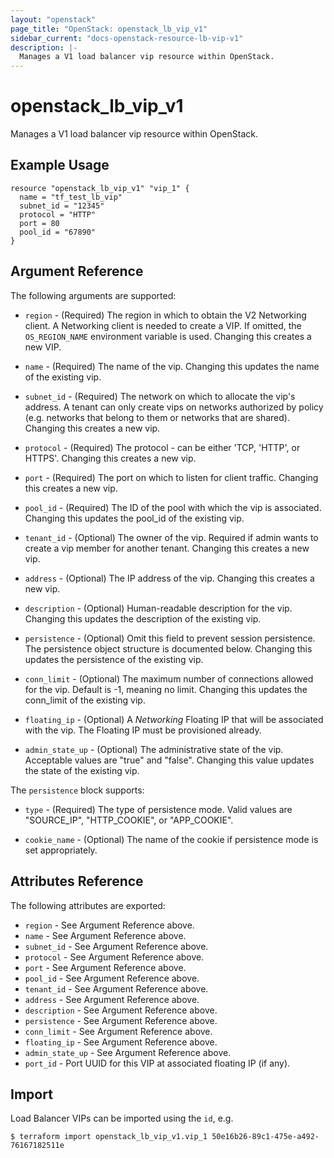 ```yaml
---
layout: "openstack"
page_title: "OpenStack: openstack_lb_vip_v1"
sidebar_current: "docs-openstack-resource-lb-vip-v1"
description: |-
  Manages a V1 load balancer vip resource within OpenStack.
---
```


# openstack\_lb\_vip_v1

Manages a V1 load balancer vip resource within OpenStack.

## Example Usage

```
resource "openstack_lb_vip_v1" "vip_1" {
  name = "tf_test_lb_vip"
  subnet_id = "12345"
  protocol = "HTTP"
  port = 80
  pool_id = "67890"
}
```

## Argument Reference

The following arguments are supported:

* `region` - (Required) The region in which to obtain the V2 Networking client.
    A Networking client is needed to create a VIP. If omitted, the
    `OS_REGION_NAME` environment variable is used. Changing this creates a new
    VIP.

* `name` - (Required) The name of the vip. Changing this updates the name of
    the existing vip.

* `subnet_id` - (Required) The network on which to allocate the vip's address. A
    tenant can only create vips on networks authorized by policy (e.g. networks
    that belong to them or networks that are shared). Changing this creates a
    new vip.

* `protocol` - (Required)  The protocol - can be either 'TCP, 'HTTP', or
    HTTPS'. Changing this creates a new vip.

* `port` - (Required) The port on which to listen for client traffic. Changing
    this creates a new vip.

* `pool_id` - (Required) The ID of the pool with which the vip is associated.
    Changing this updates the pool_id of the existing vip.

* `tenant_id` - (Optional) The owner of the vip. Required if admin wants to
    create a vip member for another tenant. Changing this creates a new vip.

* `address` - (Optional)  The IP address of the vip. Changing this creates a new
    vip.

* `description` - (Optional) Human-readable description for the vip. Changing
    this updates the description of the existing vip.

* `persistence` - (Optional) Omit this field to prevent session persistence.
    The persistence object structure is documented below. Changing this updates
    the persistence of the existing vip.

* `conn_limit` - (Optional) The maximum number of connections allowed for the
    vip. Default is -1, meaning no limit. Changing this updates the conn_limit
    of the existing vip.

* `floating_ip` - (Optional) A *Networking* Floating IP that will be associated
    with the vip. The Floating IP must be provisioned already.

* `admin_state_up` - (Optional) The administrative state of the vip.
    Acceptable values are "true" and "false". Changing this value updates the
    state of the existing vip.

The `persistence` block supports:

* `type` - (Required) The type of persistence mode. Valid values are "SOURCE_IP",
    "HTTP_COOKIE", or "APP_COOKIE".

* `cookie_name` - (Optional) The name of the cookie if persistence mode is set
    appropriately.

## Attributes Reference

The following attributes are exported:

* `region` - See Argument Reference above.
* `name` - See Argument Reference above.
* `subnet_id` - See Argument Reference above.
* `protocol` - See Argument Reference above.
* `port` - See Argument Reference above.
* `pool_id` - See Argument Reference above.
* `tenant_id` - See Argument Reference above.
* `address` - See Argument Reference above.
* `description` - See Argument Reference above.
* `persistence` - See Argument Reference above.
* `conn_limit` - See Argument Reference above.
* `floating_ip` - See Argument Reference above.
* `admin_state_up` - See Argument Reference above.
* `port_id` - Port UUID for this VIP at associated floating IP (if any).

## Import

Load Balancer VIPs can be imported using the `id`, e.g.

```
$ terraform import openstack_lb_vip_v1.vip_1 50e16b26-89c1-475e-a492-76167182511e
```
